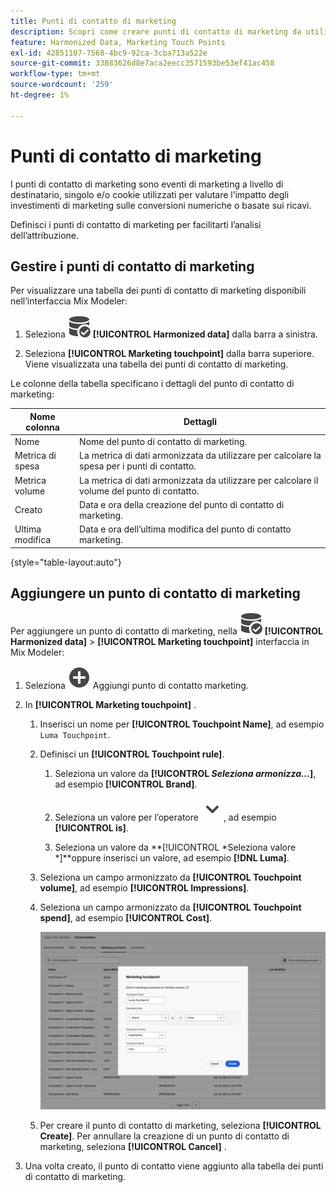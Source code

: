 ```yaml
---
title: Punti di contatto di marketing
description: Scopri come creare punti di contatto di marketing da utilizzare nell’ambito dell’armonizzazione dei dati in Mix Modeler.
feature: Harmonized Data, Marketing Touch Points
exl-id: 42851107-7568-4bc9-92ca-3cba713a522e
source-git-commit: 33883626d8e7aca2eecc3571593be53ef41ac458
workflow-type: tm+mt
source-wordcount: '259'
ht-degree: 1%

---
```


# Punti di contatto di marketing

I punti di contatto di marketing sono eventi di marketing a livello di destinatario, singolo e/o cookie utilizzati per valutare l’impatto degli investimenti di marketing sulle conversioni numeriche o basate sui ricavi.

Definisci i punti di contatto di marketing per facilitarti l’analisi dell’attribuzione.

## Gestire i punti di contatto di marketing

Per visualizzare una tabella dei punti di contatto di marketing disponibili nell’interfaccia Mix Modeler:

1. Seleziona ![RicercaDati](../assets/icons/DataCheck.svg) **[!UICONTROL Harmonized data]** dalla barra a sinistra.

1. Seleziona **[!UICONTROL Marketing touchpoint]** dalla barra superiore. Viene visualizzata una tabella dei punti di contatto di marketing.

Le colonne della tabella specificano i dettagli del punto di contatto di marketing:

| Nome colonna | Dettagli |
| --- | ---|
| Nome | Nome del punto di contatto di marketing. |
| Metrica di spesa | La metrica di dati armonizzata da utilizzare per calcolare la spesa per i punti di contatto. |
| Metrica volume | La metrica di dati armonizzata da utilizzare per calcolare il volume del punto di contatto. |
| Creato | Data e ora della creazione del punto di contatto di marketing. |
| Ultima modifica | Data e ora dell’ultima modifica del punto di contatto marketing. |

{style="table-layout:auto"}

## Aggiungere un punto di contatto di marketing

Per aggiungere un punto di contatto di marketing, nella ![RicercaDati](../assets/icons/DataCheck.svg) **[!UICONTROL Harmonized data]** > **[!UICONTROL Marketing touchpoint]** interfaccia in Mix Modeler:

1. Seleziona ![Aggiungi](../assets/icons/AddCircle.svg) Aggiungi punto di contatto marketing.

1. In **[!UICONTROL Marketing touchpoint]** .

   1. Inserisci un nome per **[!UICONTROL Touchpoint Name]**, ad esempio `Luma Touchpoint`.

   1. Definisci un **[!UICONTROL Touchpoint rule]**.

      1. Seleziona un valore da **[!UICONTROL *Seleziona armonizza...*]**, ad esempio **[!UICONTROL Brand]**.

      1. Seleziona un valore per l’operatore ![Freccia](../assets/icons/ChevronDown.svg), ad esempio **[!UICONTROL is]**.

      1. Seleziona un valore da **[!UICONTROL *Seleziona valore *]**oppure inserisci un valore, ad esempio **[!DNL Luma]**.

   1. Seleziona un campo armonizzato da **[!UICONTROL Touchpoint volume]**, ad esempio **[!UICONTROL Impressions]**.

   1. Seleziona un campo armonizzato da **[!UICONTROL Touchpoint spend]**, ad esempio **[!UICONTROL Cost]**.

      ![Punto di contatto marketing](../assets/create-touchpoint.png)

   1. Per creare il punto di contatto di marketing, seleziona **[!UICONTROL Create]**. Per annullare la creazione di un punto di contatto di marketing, seleziona **[!UICONTROL Cancel]** .

1. Una volta creato, il punto di contatto viene aggiunto alla tabella dei punti di contatto di marketing.


